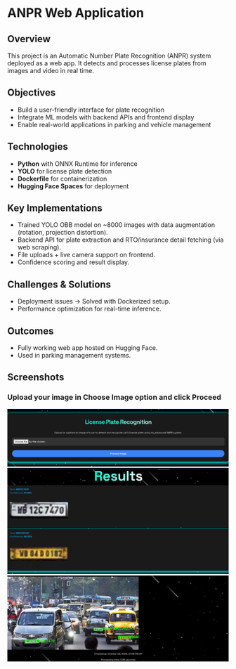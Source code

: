 # ANPR Web Application

## Overview
This project is an Automatic Number Plate Recognition (ANPR) system deployed as a web app. It detects and processes license plates from images and video in real time.

## Objectives
- Build a user-friendly interface for plate recognition  
- Integrate ML models with backend APIs and frontend display  
- Enable real-world applications in parking and vehicle management  

## Technologies
- **Python** with ONNX Runtime for inference  
- **YOLO** for license plate detection  
- **Dockerfile** for containerization  
- **Hugging Face Spaces** for deployment  

## Key Implementations
- Trained YOLO OBB model on ~8000 images with data augmentation (rotation, projection distortion).  
- Backend API for plate extraction and RTO/insurance detail fetching (via web scraping).  
- File uploads + live camera support on frontend.  
- Confidence scoring and result display.  

## Challenges & Solutions
- Deployment issues → Solved with Dockerized setup.  
- Performance optimization for real-time inference.  

## Outcomes
- Fully working web app hosted on Hugging Face.  
- Used in parking management systems.  

## Screenshots
### Upload your image in **Choose Image** option and click **Proceed**
![Project Interface](Web-app-usage.png)
![ANPR web app detecting multiple plates](Web-app-results-1.png)  
![Batch processing results from web app](Web-app-results-2.png)  
